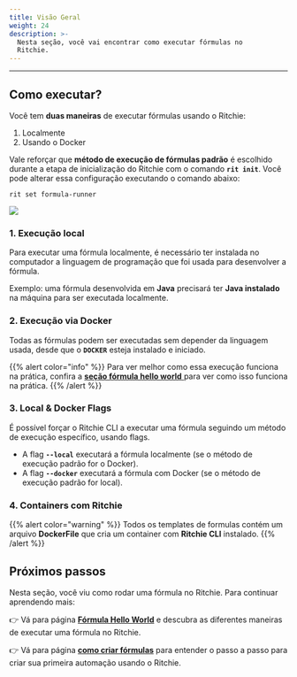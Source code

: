 ```yaml
---
title: Visão Geral
weight: 24
description: >-
  Nesta seção, você vai encontrar como executar fórmulas no
  Ritchie.
---
```


---

## Como executar?

Você tem **duas maneiras** de executar fórmulas usando o Ritchie:

1. Localmente
2. Usando o Docker

Vale reforçar que **método de execução de fórmulas padrão** é escolhido durante a etapa de inicialização do Ritchie com o comando **`rit init`**. Você pode alterar essa configuração executando o comando abaixo:

```text
rit set formula-runner
```

![](/docs/large-gif-1374x404-.gif)

### 1. Execução local

Para executar uma fórmula localmente, é necessário ter instalada no computador a linguagem de programação que foi usada para desenvolver a fórmula.

Exemplo: uma fórmula desenvolvida em **Java** precisará ter **Java instalado** na máquina para ser executada localmente.  


### 2. Execução via Docker

Todas as fórmulas podem ser executadas sem depender da linguagem usada, desde que o **`DOCKER`** esteja instalado e iniciado.

{{% alert color="info" %}}
Para ver melhor como essa execução funciona na prática, confira a [**seção fórmula hello world** ](/docs-ritchie/pt-br/como/fórmulas/executar-fórmulas/fórmula-hello-world/) para ver como isso funciona na prática.
{{% /alert %}}


### 3. Local & Docker Flags

É possível forçar o Ritchie CLI a executar uma fórmula seguindo um método de execução específico, usando flags.

* A flag **`--local`** executará a fórmula localmente \(se o método de execução padrão for o Docker\). 
* A flag **`--docker`** executará a fórmula com Docker \(se o método de execução padrão for local\). 

### 4. Containers com Ritchie

{{% alert color="warning" %}}
Todos os templates de formulas contém um arquivo **DockerFile** que cria um container com **Ritchie CLI** instalado.
{{% /alert %}}


## Próximos passos 

Nesta seção, você viu como rodar uma fórmula no Ritchie. Para continuar aprendendo mais:

👉 Vá para página [**Fórmula Hello World**](/docs-ritchie/pt-br/como/fórmulas/executar-fórmulas/fórmula-hello-world/) e descubra as diferentes maneiras de executar uma fórmula no Ritchie.

👉 Vá para página [**como criar fórmulas**](/docs-ritchie/pt-br/como/fórmulas/criar-fórmulas/) para entender o passo a passo para criar sua primeira automação usando o Ritchie.